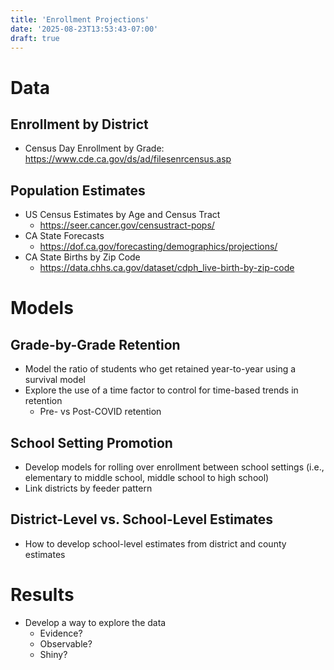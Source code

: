 ```yaml
---
title: 'Enrollment Projections'
date: '2025-08-23T13:53:43-07:00'
draft: true
---
```


# Data

## Enrollment by District

- Census Day Enrollment by Grade: https://www.cde.ca.gov/ds/ad/filesenrcensus.asp

## Population Estimates

- US Census Estimates by Age and Census Tract
    - https://seer.cancer.gov/censustract-pops/
- CA State Forecasts
    - https://dof.ca.gov/forecasting/demographics/projections/
- CA State Births by Zip Code
    - https://data.chhs.ca.gov/dataset/cdph_live-birth-by-zip-code

# Models

## Grade-by-Grade Retention

- Model the ratio of students who get retained year-to-year using a survival model
- Explore the use of a time factor to control for time-based trends in retention
    - Pre- vs Post-COVID retention

## School Setting Promotion

- Develop models for rolling over enrollment between school settings (i.e., elementary to middle school, middle school to high school)
- Link districts by feeder pattern

## District-Level vs. School-Level Estimates

- How to develop school-level estimates from district and county estimates

# Results

- Develop a way to explore the data
    - Evidence?
    - Observable?
    - Shiny?